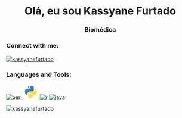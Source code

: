 <h1 align="center">Olá, eu sou Kassyane Furtado</h1>
<h3 align="center">Biomédica </h3>



<h3 align="left">Connect with me:</h3>
<p align="left">
<a href="https://linkedin.com/in/kassyanefurtado" target="blank"><img align="center" src="https://raw.githubusercontent.com/rahuldkjain/github-profile-readme-generator/master/src/images/icons/Social/linked-in-alt.svg" alt="kassyanefurtado" height="30" width="40" /></a>
</p>

<h3 align="left">Languages and Tools:</h3>
<p align="left"> <a href="https://www.perl.org/" target="_blank" rel="noreferrer"> <img src="https://cdn.jsdelivr.net/gh/devicons/devicon/icons/perl/perl-original.svg" alt="perl" width="40" height="40"/> 
<a href="https://www.python.org" target="_blank" rel="noreferrer"> <img src="https://raw.githubusercontent.com/devicons/devicon/master/icons/python/python-original.svg" alt="python" width="40" height="40"/> </a> <a href="https://www.r-project.org/" target="_blank" rel="noreferrer"> <img src="https://www.r-project.org/logo/Rlogo.svg" alt="r" width="40" height="40"/> </a> <a href="https://www.java.com/pt-BR/" tarrget="_blank" rel="noreferrer"> 
<img src="https://cdn.jsdelivr.net/gh/devicons/devicon@latest/icons/java/java-original.svg" alt="java" width="40" height="40"/> </p>
  
<p><img align="left" src="https://github-readme-stats.vercel.app/api/top-langs?username=kassyanefurtado&show_icons=true&locale=en&layout=compact" alt="kassyanefurtado" /></p>

